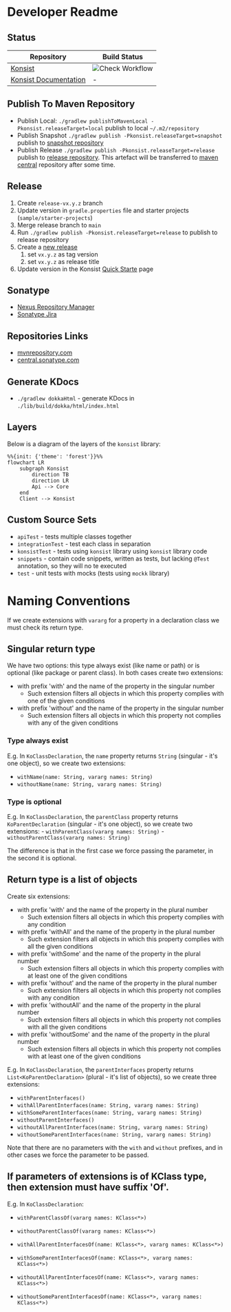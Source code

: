 # Developer Readme

## Status

| Repository                                                                        | Build Status                                                                                                    |
|-----------------------------------------------------------------------------------|-----------------------------------------------------------------------------------------------------------------|
| [Konsist](https://github.com/LemonAppDev/konsist)                                 | ![Check Workflow](https://github.com/LemonAppDev/konsist/actions/workflows/check.yml/badge.svg)                 |
| [Konsist Documentation](https://github.com/LemonAppDev/konsist-documentation)     | -                                                                                                               |

## Publish To Maven Repository

- Publish Local: `./gradlew publishToMavenLocal -Pkonsist.releaseTarget=local` publish to local `~/.m2/repository`
- Publish Snapshot `./gradlew publish -Pkonsist.releaseTarget=snapshot` publish to
  [snapshot repository](https://s01.oss.sonatype.org/content/repositories/snapshots/com/lemonappdev/konsist/)
- Publish Release `./gradlew publish -Pkonsist.releaseTarget=release` publish to
  [release repository](https://s01.oss.sonatype.org/content/repositories/releases/com/lemonappdev/konsist/). This
  artefact will be transferred to [maven central](https://central.sonatype.com/artifact/com.lemonappdev/konsist)
  repository after some time.

## Release

1. Create `release-vx.y.z` branch
2. Update version in `gradle.properties` file and starter projects (`sample/starter-projects`)
4. Merge release branch to `main`
5. Run `./gradlew publish -Pkonsist.releaseTarget=release` to publish to release repository
6. Create a [new release](https://github.com/LemonAppDev/konsist/releases/new)
    1. set `vx.y.z` as tag version
    2. set `vx.y.z` as release title
7. Update version in the Konsist [Quick Starte](https://app.gitbook.com/o/PQj191UX5M2C2XxCZuYO/s/RYeSMx6WDKivnwWx7PdP/getting-started/gettingstarted) page 

## Sonatype

- [Nexus Repository Manager](https://s01.oss.sonatype.org/#nexus-search;quick~konsist)
- [Sonatype Jira](https://issues.sonatype.org/secure/Dashboard.jspa)

## Repositories Links

- [mvnrepository.com](https://mvnrepository.com/artifact/com.lemonappdev/konsist/)
- [central.sonatype.com](https://central.sonatype.com/artifact/com.lemonappdev/konsist/)

## Generate KDocs

- `./gradlew dokkaHtml` - generate KDocs in `./lib/build/dokka/html/index.html`

## Layers

Below is a diagram of the layers of the `konsist` library:

```mermaid
%%{init: {'theme': 'forest'}}%%
flowchart LR
    subgraph Konsist
        direction TB
        direction LR
        Api --> Core
    end
    Client --> Konsist
```

## Custom Source Sets

- `apiTest` - tests multiple classes together
- `integrationTest` - test each class in separation 
- `konsistTest` - tests using `konsist` library using `konsist` library code
- `snippets` - contain code snippets, written as tests, but lacking `@Test` annotation, so they will no te executed
- `test` - unit tests with mocks (tests using `mockk` library)

# Naming Conventions

If we create extensions with `vararg` for a property in a declaration class we must check its return type.

## Singular return type

We have two options: this type always exist (like name or path) or is optional (like package or parent class).
In both cases create two extensions:

- with prefix 'with' and the name of the property in the singular number
    - Such extension filters all objects in which this property complies with one of the given conditions
- with prefix 'without' and the name of the property in the singular number
    - Such extension filters all objects in which this property not complies with any of the given conditions

### Type always exist
E.g. In `KoClassDeclaration`, the `name` property returns `String` (singular - it's one object),
so we create two extensions:
- `withName(name: String, vararg names: String)`
- `withoutName(name: String, vararg names: String)`

### Type is optional
E.g. In `KoClassDeclaration`, the `parentClass` property returns `KoParentDeclaration` (singular - it's one object), 
so we create two extensions:
    - `withParentClass(vararg names: String)`
    - `withoutParentClass(vararg names: String)`

The difference is that in the first case we force passing the parameter, in the second it is optional.

## Return type is a list of objects

Create six extensions:
- with prefix 'with' and the name of the property in the plural number
  - Such extension filters all objects in which this property complies with any condition
- with prefix 'withAll' and the name of the property in the plural number
  - Such extension filters all objects in which this property complies with all the given conditions
- with prefix 'withSome' and the name of the property in the plural number
  - Such extension filters all objects in which this property complies with at least one of the given conditions
- with prefix 'without' and the name of the property in the plural number
    - Such extension filters all objects in which this property not complies with any condition
- with prefix 'withoutAll' and the name of the property in the plural number
  - Such extension filters all objects in which this property not complies with all the given conditions
- with prefix 'withoutSome' and the name of the property in the plural number
    - Such extension filters all objects in which this property not complies with at least one of the given conditions

E.g. In `KoClassDeclaration`, the `parentInterfaces` property returns `List<KoParentDeclaration>` (plural - it's list 
of objects), so we create three extensions:
- `withParentInterfaces()`
- `withAllParentInterfaces(name: String, vararg names: String)`
- `withSomeParentInterfaces(name: String, vararg names: String)`
- `withoutParentInterfaces()`
- `withoutAllParentInterfaces(name: String, vararg names: String)`
- `withoutSomeParentInterfaces(name: String, vararg names: String)`

Note that there are no parameters with the `with` and `without` prefixes, and in other cases we force the parameter 
to be passed.

## If parameters of extensions is of KClass type, then extension must have suffix 'Of'.

E.g. In `KoClassDeclaration`:
- `withParentClassOf(vararg names: KClass<*>)`
- `withoutParentClassOf(vararg names: KClass<*>)`

- `withAllParentInterfacesOf(name: KClass<*>, vararg names: KClass<*>)`
- `withSomeParentInterfacesOf(name: KClass<*>, vararg names: KClass<*>)`
- `withoutAllParentInterfacesOf(name: KClass<*>, vararg names: KClass<*>)`
- `withoutSomeParentInterfacesOf(name: KClass<*>, vararg names: KClass<*>)`
